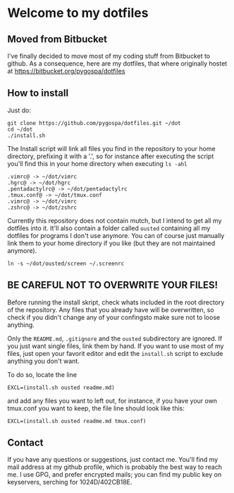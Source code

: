 # Welcome to my dotfiles

## Moved from Bitbucket

I've finally decided to move most of my coding stuff from Bitbucket to github. As a consequence, here are my dotfiles, that where originally hostet at https://bitbucket.org/pygospa/dotfiles

## How to install

Just do:

    git clone https://github.com/pygospa/dotfiles.git ~/dot
    cd ~/dot
    ./install.sh

The Install script will link all files you find in the repository to your home directory, prefixing it with a '.', so for instance after executing the script you'll find this in your home directory when executing `ls -ahl`

    .vimrc@ -> ~/dot/vimrc
    .hgrc@ -> ~/dot/hgrc
    .pentadactylrc@ -> ~/dot/pentadactylrc
    .tmux.conf@ -> ~/dot/tmux.conf
    .vimrc@ -> ~/dot/vimrc
    .zshrc@ -> ~/dot/zshrc

Currently this repository does not contain mutch, but I intend to get all my dotfiles into it. It'll also contain a folder called `ousted` containing all my dotfiles for programs I don't use anymore. You can of course just manually link them to your home directory if you like (but they are not maintained anymore).

    ln -s ~/dot/ousted/screen ~/.screenrc

## BE CAREFUL NOT TO OVERWRITE YOUR FILES!

Before running the install skript, check whats included in the root directory of the repository. Any files that you already have will be overwritten, so check if you didn't change any of your confingsto make sure not to loose anything.

Only the `README.md`, `.gitignore` and the `ousted` subdirectory are ignored. If you just want single files, link them by hand. If you want to use most of my files, just open your favorit editor and edit the `install.sh` script to exclude anything you don't want. 

To do so, locate the line 

    EXCL=(install.sh ousted readme.md)

and add any files you want to left out, for instance, if you have your own tmux.conf you want to keep, the file line should look like this:

    EXCL=(install.sh ousted readme.md tmux.conf)


## Contact

If you have any questions or suggestions, just contact me. You'll find my mail address at my github profile, which is probably the best way to reach me. I use GPG, and prefer encrypted mails; you can find my public key on keyservers, serching for 1024D/402CB18E.

